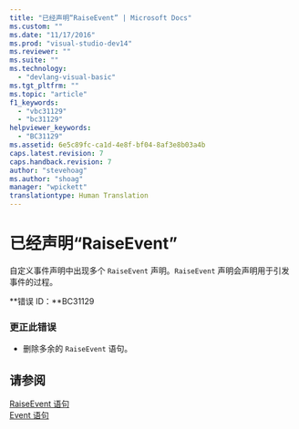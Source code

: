 ```yaml
---
title: "已经声明“RaiseEvent” | Microsoft Docs"
ms.custom: ""
ms.date: "11/17/2016"
ms.prod: "visual-studio-dev14"
ms.reviewer: ""
ms.suite: ""
ms.technology: 
  - "devlang-visual-basic"
ms.tgt_pltfrm: ""
ms.topic: "article"
f1_keywords: 
  - "vbc31129"
  - "bc31129"
helpviewer_keywords: 
  - "BC31129"
ms.assetid: 6e5c89fc-ca1d-4e8f-bf04-8af3e8b03a4b
caps.latest.revision: 7
caps.handback.revision: 7
author: "stevehoag"
ms.author: "shoag"
manager: "wpickett"
translationtype: Human Translation
---
```

# 已经声明“RaiseEvent”
自定义事件声明中出现多个 `RaiseEvent` 声明。`RaiseEvent` 声明会声明用于引发事件的过程。  
  
 **错误 ID：**BC31129  
  
### 更正此错误  
  
-   删除多余的 `RaiseEvent` 语句。  
  
## 请参阅  
 [RaiseEvent 语句](../../visual-basic/language-reference/statements/raiseevent-statement.md)   
 [Event 语句](../../visual-basic/language-reference/statements/event-statement.md)